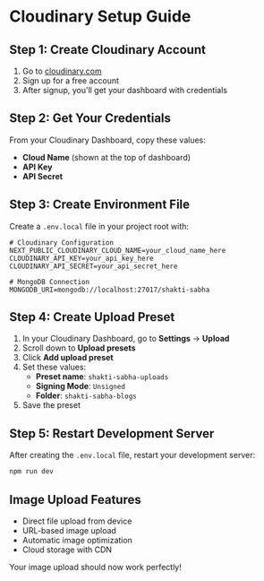 # Cloudinary Setup Guide

## Step 1: Create Cloudinary Account
1. Go to [cloudinary.com](https://cloudinary.com/)
2. Sign up for a free account
3. After signup, you'll get your dashboard with credentials

## Step 2: Get Your Credentials
From your Cloudinary Dashboard, copy these values:
- **Cloud Name** (shown at the top of dashboard)
- **API Key** 
- **API Secret**

## Step 3: Create Environment File
Create a `.env.local` file in your project root with:

```env
# Cloudinary Configuration
NEXT_PUBLIC_CLOUDINARY_CLOUD_NAME=your_cloud_name_here
CLOUDINARY_API_KEY=your_api_key_here
CLOUDINARY_API_SECRET=your_api_secret_here

# MongoDB Connection
MONGODB_URI=mongodb://localhost:27017/shakti-sabha
```

## Step 4: Create Upload Preset
1. In your Cloudinary Dashboard, go to **Settings** → **Upload**
2. Scroll down to **Upload presets**
3. Click **Add upload preset**
4. Set these values:
   - **Preset name**: `shakti-sabha-uploads`
   - **Signing Mode**: `Unsigned`
   - **Folder**: `shakti-sabha-blogs`
5. Save the preset

## Step 5: Restart Development Server
After creating the `.env.local` file, restart your development server:

```bash
npm run dev
```

## Image Upload Features
- Direct file upload from device
- URL-based image upload
- Automatic image optimization
- Cloud storage with CDN

Your image upload should now work perfectly! 